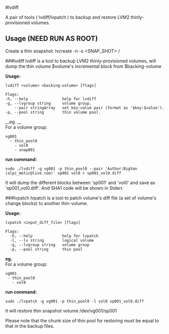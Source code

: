 #lvdiff

A pair of tools ( lvdiff/lvpatch ) to backup and restore LVM2 thinly-provisioned volumes.


## Usage (__NEED RUN AS ROOT__)

Create a thin snapshot: lvcreate -n -s <SNAP\_SHOT> <VGNAME>/<VLNAME>

###lvdiff
lvdiff is a tool to backup LVM2 thinly-provisioned volumes, will dump the thin volume $volume's incremental block from $backing-volume

__Usage:__  

    lvdiff <volume> <backing-volume> [flags]

    Flags:
    -h, --help               help for lvdiff  
    -g, --lvgroup string     volume group.  
        --pair stringArray   set key-value pair (format as '$key:$value').  
    -p, --pool string        thin volume pool.

__eg.  __  
For a volume group:

    vg001
      - thin_pool0
        - vol0
        - snap001
   __run command:__  
     
    sudo ./lvdiff -g vg001 -p thin_pool0 --pair 'Author:BigVan (alpc_metic@live.com)' sp001 vol0 > sp001_vol0.diff

   It will dump the different blocks between 'sp001' and 'vol0' and save as 'sp001\_vol0.diff'. And SHA1 code will be shown in Stderr.
    

###lvpatch
lvpatch is a tool to patch volume's diff file (a set of volume's change blocks) to another thin-volume.

__Usage:__

    lvpatch <input_diff_file> [flags]
    
    Flags:
      -h, --help             help for lvpatch
      -l, --lv string        logical volume
      -g, --lvgroup string   volume group
      -p, --pool string      thin pool

__eg.__  
For a volume group:  

    vg001
     - thin_pool0
       - vol0

   __run command:__  
   
    sudo ./lvpatch -g vg001 -p thin_pool0 -l vol0 sp001_vol0.diff

   It will restore thin snapshot volume /dev/vg001/sp001
   

Please note that the chunk size of thin pool for restoring must be equal to that in the backup files.
